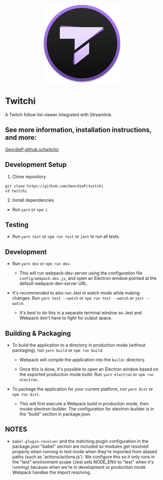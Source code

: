 <p align="center">
  <img alt="Twitchi" src="./resources/twitchi.png">
</p>

# Twitchi

A Twitch follow list viewer integrated with Streamlink.

## See more information, installation instructions, and more:

[GeordieP.github.io/twitchi/](https://geordiep.github.io/twitchi/)

## Development Setup

1. Clone repository

```
git clone https://github.com/GeordieP/twitchi
cd twitchi
```

2. Install dependencies

- Run `yarn` or `npm i`

## Testing

- Run `yarn test` or `npm run test` or `jest` to run all tests.

## Development

- Run `yarn dev` or `npm run dev`.

  - This will run webpack-dev-server using the configuration file `config/webpack.dev.js`, and open an Electron window pointed at the default webpack-dev-server URL.

- It's recommended to also run Jest in watch mode while making changes. Run `yarn test --watch` or `npm run test --watch` or `jest --watch`.

  - It's best to do this in a separate terminal window so Jest and Webpack don't have to fight for output space.

## Building & Packaging

- To build the application to a directory in production mode (without packaging), run `yarn build` or `npm run build`.

  - Webpack will compile the application into the `build/` directory.

  - Once this is done, it's possible to open an Electron window based on the exported production mode build. Run `yarn electron` or `npm run electron`.

- To package the application for your current platform, run `yarn dist` or `npm run dist`.

  - This will first execute a Webpack build in production mode, then invoke electron-builder. The configuration for electron-builder is in the "build" section in package.json.

## NOTES

- `babel-plugin-resolver` and the matching plugin configuration in the package.json "babel" section are included so modules get resolved properly when running in test mode when they're imported from aliased paths (such as 'actions/actions.js'). We configure this so it only runs in the "test" environment scope (Jest sets NODE_ENV to "test" when it's running) because when we're in development or production mode Webpack handles the import resolving.
